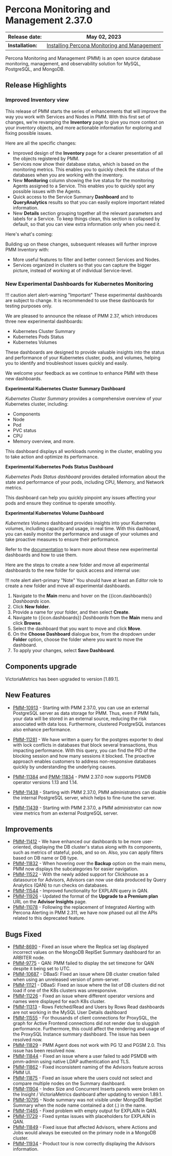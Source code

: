 # Percona Monitoring and Management 2.37.0

| **Release date:** | May 02, 2023                                                                                    |
| ----------------- | ----------------------------------------------------------------------------------------------- |
| **Installation:** | [Installing Percona Monitoring and Management](https://www.percona.com/software/pmm/quickstart) |

Percona Monitoring and Management (PMM) is an open source database monitoring, management, and observability solution for MySQL, PostgreSQL, and MongoDB.

<!---
!!! caution alert alert-warning "Important/Caution"
    Crucial points that need emphasis:

    - Important: A significant point that deserves emphasis.
    - Caution: Used to mean 'Continue with care'.
 --->


## Release Highlights


### Improved Inventory view

This release of PMM starts the series of enhancements that will improve the way you work with Services and Nodes in PMM. 
With this first set of changes, we’re revamping the **Inventory** page to give you more context on your inventory objects, and more actionable information for exploring and fixing possible issues. 

Here are all the specific changes: 

- Improved design of the **Inventory** page for a clearer presentation of all the objects registered by PMM. 
- Services now show their database status, which is based on the monitoring metrics. This enables you to quickly check the status of the databases when you are working with the inventory.  
- New **Monitoring** column showing the live status for the monitoring Agents assigned to a Service. This enables you to quickly spot any possible issues with the Agents.
- Quick access to the Service Summary **Dashboard** and to **QueryAnalytics** results so that you can easily explore important related information. 
- New **Details** section grouping together all the relevant parameters and labels for a Service. To keep things clean, this section is collapsed by default, so that you can view extra information only when you need it. 

Here's what's coming:

Building up on these changes, subsequent releases will further improve PMM Inventory with:

- More useful features to filter and better connect Services and Nodes.
- Services organized in clusters so that you can capture the bigger picture, instead of working at of individual Service-level.

### New Experimental Dashboards for Kubernetes Monitoring

!!! caution alert alert-warning "Important"
    These experimental dashboards are subject to change. It is recommended to use these dashboards for testing purposes only.

We are pleased to announce the release of PMM 2.37, which introduces three new experimental dashboards:

- Kubernetes Cluster Summary
- Kubernetes Pods Status
- Kubernetes Volumes 

These dashboards are designed to provide valuable insights into the status and performance of your Kubernetes cluster, pods, and volumes, helping you to identify and troubleshoot issues quickly and easily.

We welcome your feedback as we continue to enhance PMM with these new dashboards.

**Experimental Kubernetes Cluster Summary Dashboard**

*Kubernetes Cluster Summary* provides a comprehensive overview of your Kubernetes cluster, including:

- Components
- Node
- Pod
- PVC status
- CPU
- Memory overview, and more. 

This dashboard displays all workloads running in the cluster, enabling you to take action and optimize its performance.

**Experimental Kubernetes Pods Status Dashboard**

*Kubernetes Pods Status dashboard* provides detailed information about the state and performance of your pods, including CPU, Memory, and Network metrics. 

This dashboard can help you quickly pinpoint any issues affecting your pods and ensure they continue to operate smoothly.

**Experimental Kubernetes Volume Dashboard**

*Kubernetes Volumes* dashboard  provides insights into your Kubernetes volumes, including capacity and usage, in real time. With this dashboard, you can easily monitor the performance and usage of your volumes and take proactive measures to ensure their performance.

Refer to the [documentation]() to learn more about these new experimental dashboards and how to use them.

Here are the steps to create a new folder and move all experimental dashboards to the new folder for quick access and internal use:

!!! note alert alert-primary "Note"
    You should have at least an *Editor* role to create a new folder and move all experimental dashboards.

1.	Navigate to the **Main** menu and hover on the {{icon.dashboards}} _Dashboards_ icon.
2.	Click **New folder**.
3.	Provide a name for your folder, and then select **Create**.
4.	Navigate to {{icon.dashboards}} _Dashboards_ from the **Main** menu and click **Browse**.
5.  Select the dashboard that you want to move and click **Move**.
6.	On the **Choose Dashboard** dialogue box, from the dropdown under **Folder** option, choose the folder where you want to move the dashboard.
7.	To apply your changes, select **Save Dashboard**.

## Components upgrade

VictoriaMetrics has been upgraded to version [1.89.1].

## New Features

- [PMM-10913](https://jira.percona.com/browse/PMM-10913) - Starting with PMM 2.37.0, you can use an external PostgreSQL server as data storage for PMM. Thus, even if PMM fails, your data will be stored in an external source, reducing the risk associated with data loss. Furthermore, clustered PostgreSQL instances also enhance performance.

- [PMM-11281](https://jira.percona.com/browse/PMM-11281) - We have written a query for the postgres exporter to deal with lock conflicts in databases that block several transactions, thus impacting performance. With this query, you can find the PID of the blocking session and how many sessions it blocked. The proactive approach enables customers to address non-responsive databases quickly by understanding the underlying causes.

- [PMM-11384](https://jira.percona.com/browse/PMM-11384) and [PMM-11834](https://jira.percona.com/browse/PMM-11834) - PMM 2.37.0 now supports PSMDB operator versions 1.13 and 1.14.

- [PMM-11438](https://jira.percona.com/browse/PMM-11438) - Starting with PMM 2.37.0, PMM administrators can disable the internal PostgreSQL server, which helps to fine-tune the server.

- [PMM-11439](https://jira.percona.com/browse/PMM-11439) - Starting with PMM 2.37.0, a PMM administrator can now view metrics from an external PostgreSQL server.


## Improvements

- [PMM-11412](https://jira.percona.com/browse/PMM-11412) - We have enhanced our dashboards to be more user-oriented, displaying the DB cluster's status along with its components, such as metrics of stateful, pods, and so on. Also, you can apply filters based on DB name or DB type.
- [PMM-11832](https://jira.percona.com/browse/PMM-11832) - When hovering over the **Backup** option on the main menu, PMM now displays the subcategories for easier navigation.
- [PMM-11522](https://jira.percona.com/browse/PMM-11522) - With the newly added support for Clickhouse as a datasource for Advisors, Advisors can now use data produced by Query Analytics (QAN) to run checks on databases.
- [PMM-11544](https://jira.percona.com/browse/PMM-11544) - Improved functionality for EXPLAIN query in QAN.
- [PMM-11926](https://jira.percona.com/browse/PMM-11926) - Updated the format of the **Upgrade to a Premium plan** URL on the **Advisor Insights** page. 
- [PMM-11078](https://jira.percona.com/browse/PMM-11078) - Following the replacement of Integrated Alerting with Percona Alerting in PMM 2.311, we have now phased out all the APIs related to this deprecated feature.

## Bugs Fixed


- [PMM-8690](https://jira.percona.com/browse/PMM-8690) - Fixed an issue where the Replica set lag displayed incorrect values on the MongoDB ReplSet Summary dashboard for an ARBITER node.
- [PMM-9775](https://jira.percona.com/browse/PMM-9775) - QAN: PMM failed to display the set timezone for QAN despite it being set to UTC.
- [PMM-10687](https://jira.percona.com/browse/PMM-10687) - DBaaS: Fixed an issue where DB cluster creation failed when using an unreleased version of pmm-server.
- [PMM-11121](https://jira.percona.com/browse/PMM-11121) - DBaaS: Fixed an issue where the list of DB clusters did not load if one of the K8s clusters was unresponsive.
- [PMM-11226](https://jira.percona.com/browse/PMM-11226) - Fixed an issue where different operator versions and names were displayed for each K8s cluster.
- [PMM-11313](https://jira.percona.com/browse/PMM-11313) - Rows Fetched/Read and Users by Rows Read dashboards are not working in the MySQL User Details dashboard
- [PMM-11555](https://jira.percona.com/browse/PMM-11555) - For thousands of client connections for ProxySQL, the graph for Active Frontend connections did not render due to sluggish performance. Furthermore, this could affect the rendering and usage of the ProxySQL Instance summary dashboard. The issue has been resolved now.
- [PMM-11829](https://jira.percona.com/browse/PMM-11829) - PMM Agent does not work with PG 12 and PGSM 2.0. This issue has been resolved now.
- [PMM-11844](https://jira.percona.com/browse/PMM-11844) - Fixed an issue where a user failed to add PSMDB with pmm-admin using native LDAP authentication and TLS.
- [PMM-11862](https://jira.percona.com/browse/PMM-11862) - Fixed inconsistent naming of the Advisors feature across PMM UI.
- [PMM-11875](https://jira.percona.com/browse/PMM-11875) - Fixed an issue where the users could not select and compare multiple nodes on the Summary dashboard.
- [PMM-11904](https://jira.percona.com/browse/PMM-11904) - Index Size and Concurrent Inserts panels were broken on the Insight / VictoriaMetrics dashboard after updating to version 1.89.1.
- [PMM-10795](https://jira.percona.com/browse/PMM-10795) - Node summary was not visible under MongoDB ReplSet Summary when the node name contained a dot (.) in the name.
- [PMM-11465](https://jira.percona.com/browse/PMM-11465) - Fixed problem with empty output for EXPLAIN in QAN.
- [PMM-11729](https://jira.percona.com/browse/PMM-11729) - Fixed syntax issues with placeholders for EXPLAIN in QAN.
- [PMM-11849](https://jira.percona.com/browse/PMM-11849) - Fixed issue that affected Advisors, where Actions and Jobs would always be executed on the primary node in a MongoDB cluster. 
- [PMM-11934](https://jira.percona.com/browse/PMM-11934) - Product tour is now correctly displaying the Advisors information.



<!---


## Known issues

- ​List of known issues with a  comprehensive description and link to the JIRA ticket.

    Example:

    [PMM-XXXX](https://jira.percona.com/browse/PMM-XXXX) - Comprehensive description.


    **Solution**

    Description of the solution.


## Coming Soon

  Share what are the upcoming features on your roadmap to keep users excited:

- Planned item 1
- Planned item 2

--->